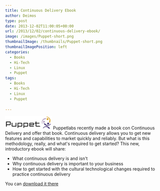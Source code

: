 ```yaml
---
title: Continuous Delivery Ebook
author: Deimos
type: post
date: 2013-12-02T11:00:05+00:00
url: /2013/12/02/continuous-delivery-ebook/
image: /images/Puppet-short.png
thumbnailImage: /thumbnails/Puppet-short.png
thumbnailImagePosition: left
categories:
  - Books
  - Hi-Tech
  - Linux
  - Puppet
tags:
  - Books
  - Hi-Tech
  - Linux
  - Puppet

---
```

![Puppet-short](/images/Puppet-short.png)
Puppetlabs recently made a book con Continuous Delivery and offer that book. Continuous delivery allows you to get new features and capabilities to market quickly and reliably. But what is this methodology, really, and what's required to get started? This new, introductory ebook will share:

  * What continuous delivery is and isn't
  * Why continuous delivery is important to your business
  * How to get started with the cultural technological changes required to practice continuous delivery

You can [download it there](http://info.puppetlabs.com/download-free-continuous-delivery-ebook.html)
